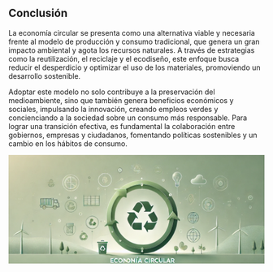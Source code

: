 

## **Conclusión**  

La economía circular se presenta como una alternativa viable y necesaria frente al modelo de producción y consumo tradicional, que genera un gran impacto ambiental y agota los recursos naturales. 
A través de estrategias como la reutilización, el reciclaje y el ecodiseño, este enfoque busca reducir el desperdicio y optimizar el uso de los materiales, promoviendo un desarrollo sostenible.  

Adoptar este modelo no solo contribuye a la preservación del medioambiente, sino que también genera beneficios económicos y sociales, impulsando la innovación, creando empleos verdes y concienciando a la sociedad sobre un consumo más responsable. 
Para lograr una transición efectiva, es fundamental la colaboración entre gobiernos, empresas y ciudadanos, fomentando políticas sostenibles y un cambio en los hábitos de consumo.  

![conclusion](img/conclusion.jpg)
